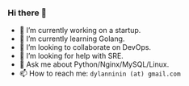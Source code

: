### Hi there 👋

- 🔭 I’m currently working on a startup.
- 🌱 I’m currently learning Golang.
- 👯 I’m looking to collaborate on DevOps.
- 🤔 I’m looking for help with SRE.
- 💬 Ask me about Python/Nginx/MySQL/Linux.
- 📫 How to reach me: `dylanninin (at) gmail.com`
